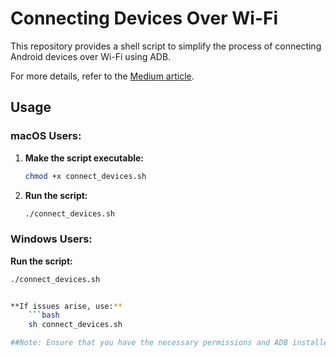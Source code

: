 # Connecting Devices Over Wi-Fi

This repository provides a shell script to simplify the process of connecting Android devices over Wi-Fi using ADB.

For more details, refer to the [Medium article](https://abdelkaderhassine.medium.com/connecting-android-devices-over-wifi-6614be5c56d9).

## Usage

### macOS Users:

1. **Make the script executable:**

   ```bash
   chmod +x connect_devices.sh
2. **Run the script:**
    ```bash
    ./connect_devices.sh

### Windows Users:
**Run the script:**
  ```bash
  ./connect_devices.sh


**If issues arise, use:**
      ```bash
      sh connect_devices.sh

##Note: Ensure that you have the necessary permissions and ADB installed on your machine before using the script.
